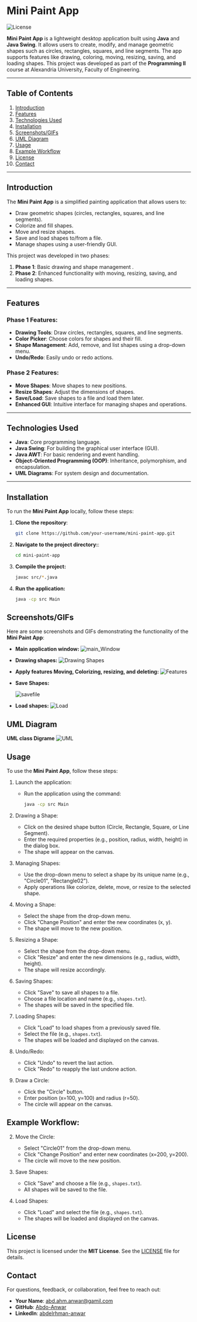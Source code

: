 # Mini Paint App

![License](https://img.shields.io/badge/license-MIT-blue.svg)  


**Mini Paint App** is a lightweight desktop application built using **Java** and **Java Swing**. It allows users to create, modify, and manage geometric shapes such as circles, rectangles, squares, and line segments. The app supports features like drawing, coloring, moving, resizing, saving, and loading shapes. This project was developed as part of the **Programming II** course at Alexandria University, Faculty of Engineering.

---

## Table of Contents
1. [Introduction](#introduction)
2. [Features](#features)
3. [Technologies Used](#technologies-used)
4. [Installation](#installation)
5. [Screenshots/GIFs](#screenshotsgifs)
6. [UML Diagram](#uml-diagram)
7. [Usage](#usage)
8. [Example Workflow](#example-workflow) 
9. [License](#license)
10. [Contact](#contact)

---

## Introduction
The **Mini Paint App** is a simplified painting application that allows users to:
- Draw geometric shapes (circles, rectangles, squares, and line segments).
- Colorize and fill shapes.
- Move and resize shapes.
- Save and load shapes to/from a file.
- Manage shapes using a user-friendly GUI.

This project was developed in two phases:
1. **Phase 1**: Basic drawing and shape management .
2. **Phase 2**: Enhanced functionality with moving, resizing, saving, and loading shapes.

---

## Features
### Phase 1 Features:
- **Drawing Tools**: Draw circles, rectangles, squares, and line segments.
- **Color Picker**: Choose colors for shapes and their fill.
- **Shape Management**: Add, remove, and list shapes using a drop-down menu.
- **Undo/Redo**: Easily undo or redo actions.

### Phase 2 Features:
- **Move Shapes**: Move shapes to new positions.
- **Resize Shapes**: Adjust the dimensions of shapes.
- **Save/Load**: Save shapes to a file and load them later.
- **Enhanced GUI**: Intuitive interface for managing shapes and operations.

---

## Technologies Used
- **Java**: Core programming language.
- **Java Swing**: For building the graphical user interface (GUI).
- **Java AWT**: For basic rendering and event handling.
- **Object-Oriented Programming (OOP)**: Inheritance, polymorphism, and encapsulation.
- **UML Diagrams**: For system design and documentation.

---

## Installation
To run the **Mini Paint App** locally, follow these steps:

1. **Clone the repository**:
   ```bash
   git clone https://github.com/your-username/mini-paint-app.git
2. **Navigate to the project directory:**:
   ```bash
   cd mini-paint-app
3. **Compile the project:**
   ```bash
   javac src/*.java
5. **Run the application:**
   ```bash
   java -cp src Main

## Screenshots/GIFs
Here are some screenshots and GIFs demonstrating the functionality of the **Mini Paint App**:


- **Main application window:** 
  ![main_Window]("Images/main_Window.png")

- **Drawing  shapes:**
  ![Drawing Shapes](Images/createCir.gif)

- **Apply features Moving, Colorizing, resizing, and deleting:**
  ![Features](Images/Features.gif)
  
- **Save Shapes:**

   ![savefile](Images/savefile.gif)

- **Load shapes:** 
  ![Load](Images/Load.gif)


## UML Diagram
**UML class Digrame**
![UML](Images/UML.png)

## Usage
To use the **Mini Paint App**, follow these steps:


1. Launch the application:
   - Run the application using the command:
     ```bash
     java -cp src Main
     ```

2. Drawing a Shape:
   - Click on the desired shape button (Circle, Rectangle, Square, or Line Segment).
   - Enter the required properties (e.g., position, radius, width, height) in the dialog box.
   - The shape will appear on the canvas.

3. Managing Shapes:
   - Use the drop-down menu to select a shape by its unique name (e.g., "Circle01", "Rectangle02").
   - Apply operations like colorize, delete, move, or resize to the selected shape.

4. Moving a Shape:
   - Select the shape from the drop-down menu.
   - Click "Change Position" and enter the new coordinates (x, y).
   - The shape will move to the new position.

5. Resizing a Shape:
   - Select the shape from the drop-down menu.
   - Click "Resize" and enter the new dimensions (e.g., radius, width, height).
   - The shape will resize accordingly.

6. Saving Shapes:
   - Click "Save" to save all shapes to a file.
   - Choose a file location and name (e.g., `shapes.txt`).
   - The shapes will be saved in the specified file.

7. Loading Shapes:
   - Click "Load" to load shapes from a previously saved file.
   - Select the file (e.g., `shapes.txt`).
   - The shapes will be loaded and displayed on the canvas.

8. Undo/Redo:
   - Click "Undo" to revert the last action.
   - Click "Redo" to reapply the last undone action.

1. Draw a Circle:
   - Click the "Circle" button.
   - Enter position (x=100, y=100) and radius (r=50).
   - The circle will appear on the canvas.
## Example Workflow:

2. Move the Circle:
   - Select "Circle01" from the drop-down menu.
   - Click "Change Position" and enter new coordinates (x=200, y=200).
   - The circle will move to the new position.

3. Save Shapes:
   - Click "Save" and choose a file (e.g., `shapes.txt`).
   - All shapes will be saved to the file.

4. Load Shapes:
   - Click "Load" and select the file (e.g., `shapes.txt`).
   - The shapes will be loaded and displayed on the canvas.
  
## License
This project is licensed under the **MIT License**. See the [LICENSE](LICENSE) file for details.

## Contact
For questions, feedback, or collaboration, feel free to reach out:

- **Your Name**: [abd.ahm.anwar@gamil.com](mailto:abd.ahm.anwar@gamil.com)
- **GitHub**: [Abdo-Anwar](https://github.com/Abdo-Anwar)
- **LinkedIn**: [abdelrhman-anwar](https://www.linkedin.com/in/abdelrhman-anwar)
